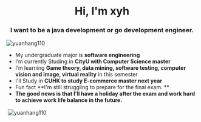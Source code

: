 <h1 align="center">Hi, I'm xyh</h1>
<h3 align="center">I want to be a java development or go development engineer.</h3>

<p align="left"> <img src="https://komarev.com/ghpvc/?username=yuanhang110&label=Profile%20views&color=0e75b6&style=flat" alt="yuanhang110" /> </p>

- My undergraduate major is **software engineering**
- I’m currently Studing in **CityU with Computer Science master**
- I’m  learning **Game theory, data mining, software testing, computer vision and image, virtual reality** in this semester
- I'll Study in **CUHK to study E-commerce master next year**
- Fun fact **I'm still struggling to prepare for the final exam. **
- **The good news is that I'll have a holiday after the exam and work hard to achieve work life balance in the future.**

<p>&nbsp;<img align="center" src="https://github-readme-stats.vercel.app/api?username=yuanhang110&show_icons=true&locale=en" alt="yuanhang110" /></p>

